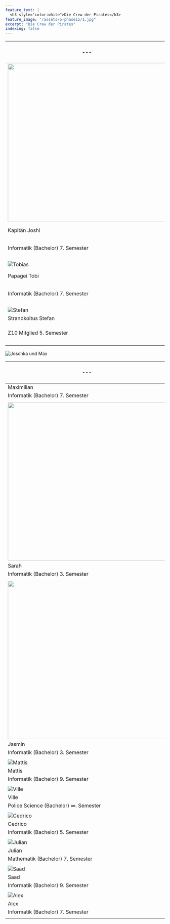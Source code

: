 ```yaml
---
feature_text: |
  <h3 style="color:white">Die Crew der Pirates</h3>
feature_image: "/assets/o-phase15/1.jpg"
excerpt: "Die Crew der Pirates"
indexing: false
---
```


| ---                                       | --- | ---                                         |
| ----------------------------------------- | --- | ------------------------------------------- |
| <img src="/assets/crew19/joshua_00.jpg" width="500px">   |     | ![Aris](/assets/crew19/aris_00.jpg)         |
| Kapitän Joshi                             |     | Erster Offizier Aris                        |
| Informatik (Bachelor) 7. Semester         |     | Informatik (Master) 17. Semester            |
|                                           |     |                                             |
| ![Tobias](/assets/crew19/tobias_00.jpg)   |     | ![Maria](/assets/crew19/maria_00.jpg)       |
| Papagei Tobi                              |     | Schatzmeisterin Maria                       |
| Informatik (Bachelor) 7. Semester         |     | Informatik (Bachelor) 7. Semester           |
|                                           |     |                                             |
| ![Stefan](/assets/crew19/stefan_00.jpg)   |     | ![Vera](/assets/crew19/blank.jpg)           |
| Strandkoitus Stefan                       |     | Vera                                        |
| Z10 Mitglied 5. Semester                  |     | Informatik (Master) 3. Semester             |
|                                           |     |                                             |

 ![Joschka und Max](/assets/crew19/joschka_max.jpg)
 
| ---                                       | --- | ---                                         |
| ----------------------------------------- | --- | ------------------------------------------- |
| Maximilian                                |     | Joschka                                     |
| Informatik (Bachelor) 7. Semester         |     | Informatik (Bachelor) 7. Semester           |
|                                           |     |                                             |
| <img src="/assets/crew19/sarah.jpg" width="500px">   |     |  <img src="/assets/crew19/lena.jpg" width="500px">          |
| Sarah                                     |     | Lena                                        |
| Informatik (Bachelor) 3. Semester         |     | Informatik (Bachelor) 3. Semester            |
|                                           |     |                                             |
| <img src="/assets/crew19/jasmin.jpg" width="500px">   |     | <img src="/assets/crew19/phillip.jpg" width="500px">         |
| Jasmin                                    |     | Phillip                                     |
| Informatik (Bachelor) 3. Semester         |     | Informatik (Master) 3. Semester            |
|                                           |     |                                             |
| ![Mattis](/assets/crew19/blank.jpg)       |     | ![Dimi](/assets/crew19/dimitry_00.jpg)      |
| Mattis                                    |     | Dimi                                        |
| Informatik (Bachelor) 9. Semester         |     | Mathematik (Bachelor) 7. Semester           |
|                                           |     |                                             |
| ![Ville](/assets/crew19/ville.jpg)        |     | ![Edwin](/assets/crew19/edwin_00.jpg)       |
| Ville                                     |     | Edwin                                       |
| Police Science (Bachelor) ∞. Semester     |     | Informatik (Bachelor) 7. Semester           |
|                                           |     |                                             |
| ![Cedrico](/assets/crew19/cedrico_00.jpg) |     | ![Illya](/assets/crew19/illya_00.jpg)       |
| Cedrico                                   |     | Illya Byelkin                               |
| Informatik (Bachelor) 5. Semester         |     | Informatik (Bachelor) 7. Semester           |
|                                           |     |                                             |
| ![Julian](/assets/crew19/julian_00.jpg)   |     | ![Tamara](/assets/crew19/tamara_00.jpg)     |
| Julian                                    |     | Tamara                                      |
| Mathematik (Bachelor) 7. Semester         |     | Physik (Bachelor) ∞. Semester               |
|                                           |     |                                             |
| ![Saad](/assets/crew19/saad_00.jpg)       |     | ![Benjamin](/assets/crew19/benjamin_00.jpg) |
| Saad                                      |     | Benjamin                                    |
| Informatik (Bachelor) 9. Semester         |     | Informatik (Bachelor) 7. Semester           |
|                                           |     |                                             |
| ![Alex](/assets/crew19/alex_00.jpg)       |     | ![Robin](/assets/crew19/robin_00.jpg)       |
| Alex                                      |     | Robin                                       |
| Informatik (Bachelor) 7. Semester         |     | Informatikkaufmann (Bachelor) ∞. Semester   |
|                                           |     |                                             |
